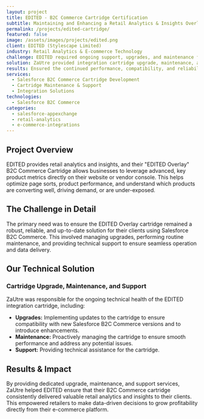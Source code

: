 ```yaml
---
layout: project
title: EDITED - B2C Commerce Cartridge Certification
subtitle: Maintaining and Enhancing a Retail Analytics & Insights Overlay for E-commerce Sites
permalink: /projects/edited-cartridge/
featured: false
image: /assets/images/projects/edited.png
client: EDITED (Stylescape Limited)
industry: Retail Analytics & E-commerce Technology
challenge: EDITED required ongoing support, upgrades, and maintenance for their B2C Commerce cartridge to ensure it seamlessly delivered key product metrics and insights directly onto their clients' e-commerce sites.
solution: ZaUtre provided integration cartridge upgrade, maintenance, and support for EDITED's B2C Commerce cartridge, which overlays retail analytics directly onto e-commerce sites or vendor consoles.
results: Ensured the continued performance, compatibility, and reliability of the EDITED Overlay cartridge, enabling retailers to optimize page sorts, product performance, and identify conversion drivers.
services:
  - Salesforce B2C Commerce Cartridge Development
  - Cartridge Maintenance & Support
  - Integration Solutions
technologies:
  - Salesforce B2C Commerce
categories:
  - salesforce-appexchange
  - retail-analytics
  - e-commerce-integrations
---
```


## Project Overview

EDITED provides retail analytics and insights, and their "EDITED Overlay" B2C Commerce Cartridge allows businesses to leverage advanced, key product metrics directly on their website or vendor console. This helps optimize page sorts, product performance, and understand which products are converting well, driving demand, or are under-exposed.

## The Challenge in Detail

The primary need was to ensure the EDITED Overlay cartridge remained a robust, reliable, and up-to-date solution for their clients using Salesforce B2C Commerce. This involved managing upgrades, performing routine maintenance, and providing technical support to ensure seamless operation and data delivery.

## Our Technical Solution

### Cartridge Upgrade, Maintenance, and Support

ZaUtre was responsible for the ongoing technical health of the EDITED integration cartridge, including:
- **Upgrades:** Implementing updates to the cartridge to ensure compatibility with new Salesforce B2C Commerce versions and to introduce enhancements.
- **Maintenance:** Proactively managing the cartridge to ensure smooth performance and address any potential issues.
- **Support:** Providing technical assistance for the cartridge.

## Results & Impact

By providing dedicated upgrade, maintenance, and support services, ZaUtre helped EDITED ensure that their B2C Commerce cartridge consistently delivered valuable retail analytics and insights to their clients. This empowered retailers to make data-driven decisions to grow profitability directly from their e-commerce platform.